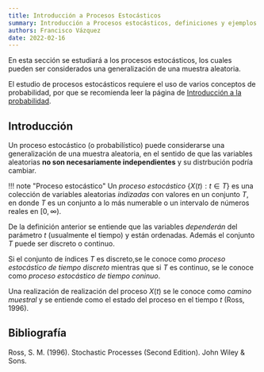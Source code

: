 ```yaml
---
title: Introducción a Procesos Estocásticos
summary: Introducción a Procesos estocásticos, definiciones y ejemplos.
authors: Francisco Vázquez
date: 2022-02-16
---
```


En esta sección se estudiará a los procesos estocásticos, los cuales pueden ser considerados una generalización de una muestra aleatoria.

El estudio de procesos estocásticos requiere el uso de varios conceptos de probabilidad, por que se recomienda leer la página de [Introducción a la probabilidad](probabilidad.md).

## Introducción

Un proceso estocástico (o probabilístico) puede considerarse una generalización de una muestra aleatoria, en el sentido de que las variables aleatorias __no son necesariamente independientes__ y su distrbución podría cambiar.

!!! note "Proceso estocástico"
    Un _proceso estocástico_ $\lbrace X(t) : t \in T \rbrace$ es una colección de variables aleatorias _indizadas_ con valores en un conjunto $T$, en donde $T$ es un conjunto a lo más numerable o un intervalo de números reales en $[0,\infty)$.

De la definición anterior se entiende que las variables _dependerán_ del parámetro $t$ (usualmente el tiempo) y están ordenadas. Además el conjunto $T$ puede ser discreto o continuo.

Si el conjunto de índices $T$ es discreto,se le conoce como _proceso estocástico de tiempo discreto_ mientras que si $T$ es continuo, se le conoce como _proceso estocástico de tiempo coninuo_. 

Una realización de realización del proceso $X(t)$ se le conoce como _camino muestral_ y se entiende como el estado del proceso en el tiempo $t$ (Ross, 1996).

## Bibliografía

Ross, S. M. (1996). Stochastic Processes (Second Edition). John Wiley & Sons.
